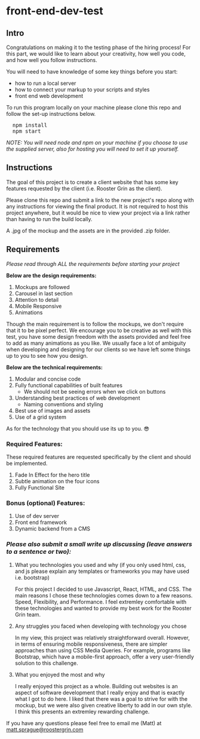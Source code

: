 # front-end-dev-test

## Intro

Congratulations on making it to the testing phase of the hiring process! For this part, we would like to learn about your creativity, how well you code, and how well you follow instructions.

You will need to have knowledge of some key things before you start:

- how to run a local server
- how to connect your markup to your scripts and styles
- front end web development

To run this program locally on your machine please clone this repo and follow the set-up instructions below.

<pre>
  npm install
  npm start
</pre>

<em>NOTE: You will need node and npm on your machine if you choose to use the supplied server, also for hosting you will need to set it up yourself.</em>

## Instructions

The goal of this project is to create a client website that has some key features requested by the client (i.e. Rooster Grin as the client).

Please clone this repo and submit a link to the new project's repo along with any instructions for viewing the final product. It is not required to host this project anywhere, but it would be nice to view your project via a link rather than having to run the build locally.

A .jpg of the mockup and the assets are in the provided .zip folder.

## Requirements

<em>Please read through ALL the requirements before starting your project</em>

<strong>Below are the design requirements:</strong>

1. Mockups are followed
2. Carousel in last section
3. Attention to detail
4. Mobile Responsive
5. Animations

Though the main requirement is to follow the mockups, we don't require that it to be pixel perfect. We encourage you to be creative as well with this test, you have some design freedom with the assets provided and feel free to add as many animations as you like. We usually face a lot of ambiguity when developing and designing for our clients so we have left some things up to you to see how you design.

<strong>Below are the technical requirements:</strong>

1. Modular and concise code
2. Fully functional capabilities of built features
   - We should not be seeing errors when we click on buttons
3. Understanding best practices of web development
   - Naming conventions and styling
4. Best use of images and assets
5. Use of a grid system

As for the technology that you should use its up to you. 😎

### Required Features:

These required features are requested specifically by the client and should be implemented.

1. Fade In Effect for the hero title
2. Subtle animation on the four icons
3. Fully Functional Site

### Bonus (optional) Features:

1. Use of dev server
2. Front end framework
3. Dynamic backend from a CMS

### _Please also submit a small write up discussing (leave answers to a sentence or two):_

1. What you technologies you used and why (if you only used html, css, and js please explain any templates or frameworks you may have used i.e. bootstrap)

   For this project I decided to use Javascript, React, HTML, and CSS. The main reasons I chose these technologies comes down to a few reasons. Speed, Flexibility, and Performance. I feel extremley comfortable with these technologies and wanted to provide my best work for the Rooster Grin team.

2. Any struggles you faced when developing with technology you chose

   In my view, this project was relatively straightforward overall. However, in terms of ensuring mobile responsiveness, there are simpler approaches than using CSS Media Queries. For example, programs like Bootstrap, which have a mobile-first approach, offer a very user-friendly solution to this challenge.

3. What you enjoyed the most and why

   I really enjoyed this project as a whole. Building out websites is an aspect of software development that I really enjoy and that is exactly what I got to do here. I liked that there was a goal to strive for with the mockup, but we were also given creative liberty to add in our own style. I think this presents an extremley rewarding challenge.

If you have any questions please feel free to email me (Matt) at matt.sprague@roostergrin.com
